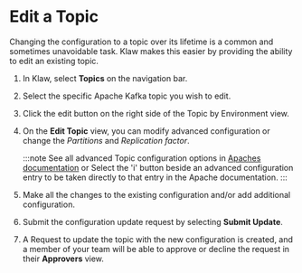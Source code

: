 # Edit a Topic

Changing the configuration to a topic over its lifetime is a common
and sometimes unavoidable task. Klaw makes this easier by providing the
ability to edit an existing topic.

1. In Klaw, select **Topics** on the navigation bar.
2. Select the specific Apache Kafka topic you wish to edit.
3. Click the edit button on the right side of the Topic by Environment
   view.
4. On the **Edit Topic** view, you can modify advanced configuration or
   change the _Partitions_ and _Replication factor_.

   :::note
   See all advanced Topic configuration options in [Apaches documentation](https://kafka.apache.org/documentation/#topicconfigs) or Select the 'i' button beside an advanced configuration entry to be taken directly to that entry in the Apache documentation.
   :::

5. Make all the changes to the existing configuration and/or add additional
   configuration.
6. Submit the configuration update request by selecting **Submit
   Update**.
7. A Request to update the topic with the new configuration is created,
   and a member of your team will be able to approve or decline the
   request in their **Approvers** view.
